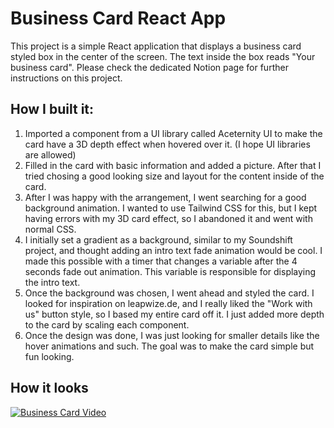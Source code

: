 # Business Card React App

This project is a simple React application that displays a business card styled box in the center of the screen. The text inside the box reads "Your business card".
Please check the dedicated Notion page for further instructions on this project.

## How I built it:

1. Imported a component from a UI library called Aceternity UI to make the card have a 3D depth effect when hovered over it. (I hope UI libraries are allowed)
2. Filled in the card with basic information and added a picture. After that I tried chosing a good looking size and layout for the content inside of the card.
3. After I was happy with the arrangement, I went searching for a good background animation. I wanted to use Tailwind CSS for this, but I kept having errors with my 3D card effect, so I abandoned it and went with normal CSS.
4. I initially set a gradient as a background, similar to my Soundshift project, and thought adding an intro text fade animation would be cool. I made this possible with a timer that changes a variable after the 4 seconds fade out animation. This variable is responsible for displaying the intro text.
5. Once the background was chosen, I went ahead and styled the card. I looked for inspiration on leapwize.de, and I really liked the "Work with us" button style, so I based my entire card off it. I just added more depth to the card by scaling each component.
6. Once the design was done, I was just looking for smaller details like the hover animations and such. The goal was to make the card simple but fun looking.

## How it looks
[![Business Card Video](https://img.youtube.com/vi/zLLWjxKN0DA/0.jpg)](https://www.youtube.com/watch?v=zLLWjxKN0DA)
